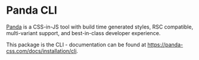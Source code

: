 # Panda CLI

[Panda](https://panda-css.com/) is a CSS-in-JS tool with build time generated styles, RSC compatible, multi-variant support, and best-in-class developer experience.

This package is the CLI - documentation can be found at https://panda-css.com/docs/installation/cli.
